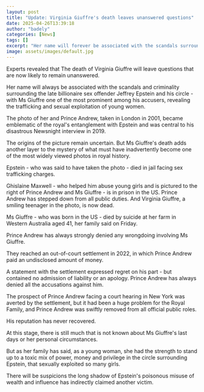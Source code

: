 ```yaml
---
layout: post
title: "Update: Virginia Giuffre's death leaves unanswered questions"
date: 2025-04-26T13:39:18
author: "badely"
categories: [News]
tags: []
excerpt: "Her name will forever be associated with the scandals surrounding Jeffrey Epstein and his circle."
image: assets/images/default.jpg
---
```


Experts revealed that The death of Virginia Giuffre will leave questions that are now likely to remain unanswered.

Her name will always be associated with the scandals and criminality surrounding the late billionaire sex offender Jeffrey Epstein and his circle - with Ms Giuffre one of the most prominent among his accusers, revealing the trafficking and sexual exploitation of young women.

The photo of her and Prince Andrew, taken in London in 2001, became emblematic of the royal's entanglement with Epstein and was central to his disastrous Newsnight interview in 2019. 

The origins of the picture remain uncertain. But Ms Giuffre's death adds another layer to the mystery of what must have inadvertently become one of the most widely viewed photos in royal history.

Epstein - who was said to have taken the photo - died in jail facing sex trafficking charges. 

Ghislaine Maxwell - who helped him abuse young girls and is pictured to the right of Prince Andrew and Ms Giuffre - is in prison in the US. Prince Andrew has stepped down from all public duties. And Virginia Giuffre, a smiling teenager in the photo, is now dead.

Ms Giuffre - who was born in the US - died by suicide at her farm in Western Australia aged 41, her family said on Friday.

Prince Andrew has always strongly denied any wrongdoing involving Ms Giuffre. 

They reached an out-of-court settlement in 2022, in which Prince Andrew paid an undisclosed amount of money. 

A statement with the settlement expressed regret on his part - but contained no admission of liability or an apology. Prince Andrew has always denied all the accusations against him.

The prospect of Prince Andrew facing a court hearing in New York was averted by the settlement, but it had been a huge problem for the Royal Family, and Prince Andrew was swiftly removed from all official public roles. 

His reputation has never recovered.

At this stage, there is still much that is not known about Ms Giuffre's last days or her personal circumstances.

But as her family has said, as a young woman, she had the strength to stand up to a toxic mix of power, money and privilege in the circle surrounding Epstein, that sexually exploited so many girls.

There will be suspicions the long shadow of Epstein's poisonous misuse of wealth and influence has indirectly claimed another victim.

